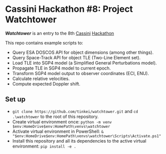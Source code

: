 # Cassini Hackathon #8: Project Watchtower

**_Watchtower_** is an entry to the 8th [Cassini](https://www.cassini.eu/hackathons/) [Hackathon](https://taikai.network/cassinihackathons/hackathons/euspace-defence-security)

This repo contains example scripts to:

- Query ESA DOSCOS API for object dimensions (among other things).
- Query Space-Track API for object TLE (Two-Line Element set).
- Load TLE into SGP4 model (a Simplified General Perturbations model).
- Propagate TLE in SGP4 model to current epoch.
- Transform SGP4 model output to observer coordinates (ECI, ENU).
- Calculate relative velocities.
- Compute expected Doppler shift.

## Set up

- `git clone https://github.com/tinkei/watchtower.git` and `cd .\watchtower` to the root of this repository.
- Create virtual environment once: `python -m venv $env:HomeDrive$env:HomePath\venvs\watchtower`
- Activate virtual environment in PowerShell: `& "$env:HomeDrive$env:HomePath\venvs\watchtower\Scripts\Activate.ps1"`
- Install this repository and all its dependencies to the active virtual environment: `pip install -e .`
